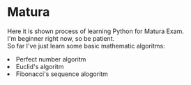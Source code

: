 # Matura
Here it is shown process of learning Python for Matura Exam.<br>
I'm beginner right now, so be patient.
<br>
So far I've just learn some basic mathematic algoritms:
<br>
<li>Perfect number algoritm</li>
<li>Euclid's algoritm</li>
<li>Fibonacci's sequence alogoritm</li>
